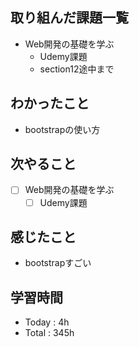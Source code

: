 ## 取り組んだ課題一覧
- Web開発の基礎を学ぶ
    - Udemy課題
   - section12途中まで

## わかったこと
- bootstrapの使い方
## 次やること

- [ ] Web開発の基礎を学ぶ
    - [ ] Udemy課題

## 感じたこと
- bootstrapすごい

## 学習時間
- Today : 4h
- Total : 345h